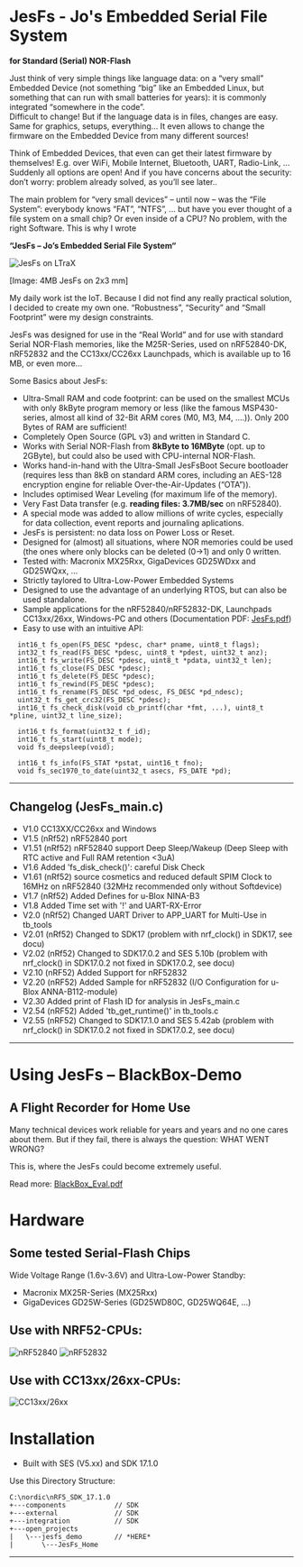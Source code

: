 # JesFs - Jo's Embedded Serial File System #
**for Standard (Serial) NOR-Flash**

Just think of very simple things like language data: on a “very small” 
Embedded Device (not something “big” like an Embedded Linux, but something 
that can run with small batteries for years): it is commonly integrated 
“somewhere in the code”.  
Difficult to change! But if the language data is in files, 
changes are easy. Same for graphics, setups, everything…
It even allows to change the firmware on the Embedded Device from many different sources!

Think of Embedded Devices, that even can get their latest firmware by themselves! E.g. over 
WiFi, Mobile Internet, Bluetooth, UART, Radio-Link, …  
Suddenly all options are open! And if you have concerns about 
the security: don’t worry: problem already solved, as you’ll see later..

The main problem for “very small devices” – until now – was the “File System”: 
everybody knows “FAT”, “NTFS”, … but have you ever thought of a file system on a small chip? 
Or even inside of a CPU? No problem, with the right Software. This is why I wrote 

**“JesFs – Jo’s Embedded Serial File System“**

![JesFs on LTraX](https://github.com/joembedded/JesFs/blob/master/Documentation/ltx_jesfs.jpg)

[Image: 4MB JesFs on 2x3 mm]


My daily work ist the IoT. Because I did not find any really practical solution, 
I decided to create my own one. “Robustness”, “Security” and “Small Footprint” 
were my design constraints.

JesFs was designed for use in the “Real World” and for use with standard Serial NOR-Flash memories, 
like the M25R-Series, used on nRF52840-DK, nRF52832 and the CC13xx/CC26xx Launchpads, which is available up to 16 MB, or even more…

Some Basics about JesFs:

- Ultra-Small RAM and code footprint: can be used on the smallest MCUs with only 8kByte program memory or less (like the famous MSP430-series, almost all kind of 32-Bit ARM cores (M0, M3, M4, ….)). Only 200 Bytes of RAM are sufficient!
- Completely Open Source (GPL v3) and written in Standard C.
- Works with Serial NOR-Flash from **8kByte to 16MByte** (opt. up to 2GByte), but could also be used with CPU-internal NOR-Flash.
- Works hand-in-hand with the Ultra-Small JesFsBoot Secure bootloader (requires less than 8kB on standard ARM cores, including an AES-128 encryption engine for reliable Over-the-Air-Updates (“OTA”)).
- Includes optimised Wear Leveling (for maximum life of the memory).
- Very Fast Data transfer (e.g. **reading files: 3.7MB/sec** on nRF52840).
- A special mode was added to allow millions of write cycles, especially for data collection, event reports and journaling aplications.
- JesFs is persistent: no data loss on Power Loss or Reset.
- Designed for (almost) all situations, where NOR memories could be used (the ones where only blocks can be deleted (0->1) and only 0 written.
- Tested with:  Macronix MX25Rxx, GigaDevices GD25WDxx and GD25WQxx, ...
- Strictly taylored to Ultra-Low-Power Embedded Systems
- Designed to use the advantage of an underlying RTOS, but can also be used standalone.
- Sample applications for the nRF52840/nRF52832-DK, Launchpads CC13xx/26xx, Windows-PC and others (Documentation PDF: [JesFs.pdf](https://github.com/joembedded/JesFs/blob/master/Documentation/JesFs.pdf))
- Easy to use with an intuitive API:

```
  int16_t fs_open(FS_DESC *pdesc, char* pname, uint8_t flags);
  int32_t fs_read(FS_DESC *pdesc, uint8_t *pdest, uint32_t anz);
  int16_t fs_write(FS_DESC *pdesc, uint8_t *pdata, uint32_t len);
  int16_t fs_close(FS_DESC *pdesc);
  int16_t fs_delete(FS_DESC *pdesc);
  int16_t fs_rewind(FS_DESC *pdesc);
  int16_t fs_rename(FS_DESC *pd_odesc, FS_DESC *pd_ndesc);
  uint32_t fs_get_crc32(FS_DESC *pdesc);
  int16_t fs_check_disk(void cb_printf(char *fmt, ...), uint8_t *pline, uint32_t line_size);
  
  int16_t fs_format(uint32_t f_id);
  int16_t fs_start(uint8_t mode);
  void fs_deepsleep(void);

  int16_t fs_info(FS_STAT *pstat, uint16_t fno);
  void fs_sec1970_to_date(uint32_t asecs, FS_DATE *pd);
```
---

## Changelog (JesFs_main.c) ##
- V1.0  CC13XX/CC26xx and Windows
- V1.5  (nRf52) nRF52840 port
- V1.51 (nRf52) nRF52840 support Deep Sleep/Wakeup (Deep Sleep with RTC active and Full RAM retention <3uA)
- V1.6  Added 'fs_disk_check()': careful Disk Check
- V1.61 (nRf52) source cosmetics and reduced default SPIM Clock to 16MHz on nRF52840 (32MHz recommended only without Softdevice)
- V1.7  (nRf52) Added Defines for u-Blox NINA-B3 
- V1.8  Added Time set with '!' and UART-RX-Error
- V2.0  (nRf52) Changed UART Driver to APP_UART for Multi-Use in tb_tools
- V2.01 (nRf52) Changed to SDK17 (problem with nrf_clock() in SDK17, see docu)
- V2.02 (nRf52) Changed to SDK17.0.2 and SES 5.10b (problem with nrf_clock() in SDK17.0.2 not fixed in SDK17.0.2, see docu)
- V2.10 (nRF52) Added Support for nRF52832 
- V2.20 (nRF52) Added Sample for nRF52832 (I/O Configuration for u-Blox ANNA-B112-module)
- V2.30 Added print of Flash ID for analysis in JesFs_main.c 
- V2.54 (nRF52) Added 'tb_get_runtime()' in tb_tools.c
- V2.55 (nRF52) Changed to SDK17.1.0 and SES 5.42ab (problem with nrf_clock() in SDK17.0.2 not fixed in SDK17.0.2, see docu)
---

# Using JesFs – BlackBox-Demo #
## A Flight Recorder for Home Use ##

Many technical devices work reliable for years and years and no one cares about them. But if they fail, there is always the question: WHAT WENT WRONG?

This is, where the JesFs could become extremely useful.

Read more: [BlackBox_Eval.pdf](https://github.com/joembedded/JesFs/blob/master/usecase_BlackBox/BlackBox_Eval.pdf)

# Hardware #
## Some tested Serial-Flash Chips ###
Wide Voltage Range (1.6v-3.6V) and Ultra-Low-Power Standby:
- Macronix MX25R-Series (MX25Rxx)
- GigaDevices GD25W-Series (GD25WD80C, GD25WQ64E, ...)

## Use with NRF52-CPUs: ##
![nRF52840](https://github.com/joembedded/JesFs/blob/master/Documentation/nrf52840.jpg)
![nRF52832](https://github.com/joembedded/JesFs/blob/master/Documentation/nrf52832.jpg)

## Use with CC13xx/26xx-CPUs: ##
![CC13xx/26xx](https://github.com/joembedded/JesFs/blob/master/Documentation/CC13xx26xx.jpg)

# Installation
- Built with SES (V5.xx) and SDK 17.1.0

Use this Directory Structure:
```
C:\nordic\nRF5_SDK_17.1.0
+---components            // SDK
+---external              // SDK
+---integration           // SDK
+---open_projects
|   \---jesfs_demo        // *HERE*
|       \---JesFs_Home

```

---

